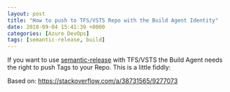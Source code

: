 ```yaml
---
layout: post
title: "How to push to TFS/VSTS Repo with the Build Agent Identity"
date: 2018-09-04 15:41:39 +0000
categories: [Azure DevOps]
tags: [semantic-release, build]
---
```


If you want to use [semantic-release][1] with TFS/VSTS the Build Agent needs the right to push Tags to your Repo. This is a little fiddly:

Based on: https://stackoverflow.com/a/38731565/9277073

[1]: https://github.com/semantic-release/semantic-release
